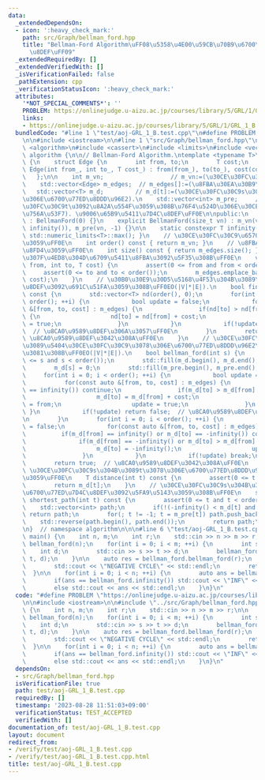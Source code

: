 ```yaml
---
data:
  _extendedDependsOn:
  - icon: ':heavy_check_mark:'
    path: src/Graph/bellman_ford.hpp
    title: "Bellman-Ford Algorithm\uFF08\u5358\u4E00\u59CB\u70B9\u6700\u77ED\u7D4C\
      \u8DEF\uFF09"
  _extendedRequiredBy: []
  _extendedVerifiedWith: []
  _isVerificationFailed: false
  _pathExtension: cpp
  _verificationStatusIcon: ':heavy_check_mark:'
  attributes:
    '*NOT_SPECIAL_COMMENTS*': ''
    PROBLEM: https://onlinejudge.u-aizu.ac.jp/courses/library/5/GRL/1/GRL_1_B
    links:
    - https://onlinejudge.u-aizu.ac.jp/courses/library/5/GRL/1/GRL_1_B
  bundledCode: "#line 1 \"test/aoj-GRL_1_B.test.cpp\"\n#define PROBLEM \"https://onlinejudge.u-aizu.ac.jp/courses/library/5/GRL/1/GRL_1_B\"\
    \n\n#include <iostream>\n\n#line 1 \"src/Graph/bellman_ford.hpp\"\n\n\n\n#include\
    \ <algorithm>\n#include <cassert>\n#include <limits>\n#include <vector>\n\nnamespace\
    \ algorithm {\n\n// Bellman-Ford Algorithm.\ntemplate <typename T>\nclass BellmanFord\
    \ {\n    struct Edge {\n        int from, to;\n        T cost;\n        explicit\
    \ Edge(int from_, int to_, T cost_) : from(from_), to(to_), cost(cost_) {}\n \
    \   };\n\n    int m_vn;                   // m_vn:=(\u30CE\u30FC\u30C9\u6570).\n\
    \    std::vector<Edge> m_edges;  // m_edges[]:=(\u8FBA\u30EA\u30B9\u30C8).\n \
    \   std::vector<T> m_d;         // m_d[t]:=(\u30CE\u30FC\u30C9s\u304B\u3089t\u3078\
    \u306E\u6700\u77ED\u8DDD\u96E2).\n    std::vector<int> m_pre;     // m_pre[t]:=(\u30CE\
    \u30FC\u30C9t\u3092\u8A2A\u554F\u3059\u308B\u76F4\u524D\u306E\u30CE\u30FC\u30C9\
    \u756A\u53F7). \u9006\u65B9\u5411\u7D4C\u8DEF\uFF0E\n\npublic:\n    BellmanFord()\
    \ : BellmanFord(0) {}\n    explicit BellmanFord(size_t vn) : m_vn(vn), m_d(vn,\
    \ infinity()), m_pre(vn, -1) {}\n\n    static constexpr T infinity() { return\
    \ std::numeric_limits<T>::max(); }\n    // \u30CE\u30FC\u30C9\u6570\u3092\u8FD4\
    \u3059\uFF0E\n    int order() const { return m_vn; }\n    // \u8FBA\u6570\u3092\
    \u8FD4\u3059\uFF0E\n    int size() const { return m_edges.size(); }\n    // \u91CD\
    \u307F\u4ED8\u304D\u6709\u5411\u8FBA\u3092\u5F35\u308B\uFF0E\n    void add_edge(int\
    \ from, int to, T cost) {\n        assert(0 <= from and from < order());\n   \
    \     assert(0 <= to and to < order());\n        m_edges.emplace_back(from, to,\
    \ cost);\n    }\n    // \u30B0\u30E9\u30D5\u5168\u4F53\u304B\u3089\u8CA0\u9589\
    \u8DEF\u3092\u691C\u51FA\u3059\u308B\uFF0EO(|V|*|E|).\n    bool find_negative_cycle()\
    \ const {\n        std::vector<T> nd(order(), 0);\n        for(int i = 0; i <\
    \ order(); ++i) {\n            bool update = false;\n            for(const auto\
    \ &[from, to, cost] : m_edges) {\n                if(nd[to] > nd[from] + cost)\
    \ {\n                    nd[to] = nd[from] + cost;\n                    update\
    \ = true;\n                }\n            }\n            if(!update) return false;\
    \  // \u8CA0\u9589\u8DEF\u306A\u3057\uFF0E\n        }\n        return true;  //\
    \ \u8CA0\u9589\u8DEF\u3042\u308A\uFF0E\n    }\n    // \u30CE\u30FC\u30C9s\u304B\
    \u3089\u5404\u30CE\u30FC\u30C9\u3078\u306E\u6700\u77ED\u8DDD\u96E2\u3092\u6C42\
    \u3081\u308B\uFF0EO(|V|*|E|).\n    bool bellman_ford(int s) {\n        assert(0\
    \ <= s and s < order());\n        std::fill(m_d.begin(), m_d.end(), infinity());\n\
    \        m_d[s] = 0;\n        std::fill(m_pre.begin(), m_pre.end(), -1);\n   \
    \     for(int i = 0; i < order(); ++i) {\n            bool update = false;\n \
    \           for(const auto &[from, to, cost] : m_edges) {\n                if(m_d[from]\
    \ == infinity()) continue;\n                if(m_d[to] > m_d[from] + cost) {\n\
    \                    m_d[to] = m_d[from] + cost;\n                    m_pre[to]\
    \ = from;\n                    update = true;\n                }\n           \
    \ }\n            if(!update) return false;  // \u8CA0\u9589\u8DEF\u306A\u3057\uFF0E\
    \n        }\n        for(int i = 0; i < order(); ++i) {\n            bool update\
    \ = false;\n            for(const auto &[from, to, cost] : m_edges) {\n      \
    \          if(m_d[from] == infinity() or m_d[to] == -infinity()) continue;\n \
    \               if(m_d[from] == -infinity() or m_d[to] > m_d[from] + cost) {\n\
    \                    m_d[to] = -infinity();\n                    update = true;\n\
    \                }\n            }\n            if(!update) break;\n        }\n\
    \        return true;  // \u8CA0\u9589\u8DEF\u3042\u308A\uFF0E\n    }\n    //\
    \ \u30CE\u30FC\u30C9s\u304B\u3089t\u3078\u306E\u6700\u77ED\u8DDD\u96E2\u3092\u8FD4\
    \u3059\uFF0E\n    T distance(int t) const {\n        assert(0 <= t and t < order());\n\
    \        return m_d[t];\n    }\n    // \u30CE\u30FC\u30C9s\u304B\u3089t\u3078\u306E\
    \u6700\u77ED\u7D4C\u8DEF\u3092\u5FA9\u5143\u3059\u308B\uFF0E\n    std::vector<int>\
    \ shortest_path(int t) const {\n        assert(0 <= t and t < order());\n    \
    \    std::vector<int> path;\n        if(!(-infinity() < m_d[t] and m_d[t] < infinity()))\
    \ return path;\n        for(; t != -1; t = m_pre[t]) path.push_back(t);\n    \
    \    std::reverse(path.begin(), path.end());\n        return path;\n    }\n};\n\
    \n}  // namespace algorithm\n\n\n#line 6 \"test/aoj-GRL_1_B.test.cpp\"\n\nint\
    \ main() {\n    int n, m;\n    int r;\n    std::cin >> n >> m >> r;\n\n    algorithm::BellmanFord<int>\
    \ bellman_ford(n);\n    for(int i = 0; i < m; ++i) {\n        int s, t;\n    \
    \    int d;\n        std::cin >> s >> t >> d;\n        bellman_ford.add_edge(s,\
    \ t, d);\n    }\n\n    auto res = bellman_ford.bellman_ford(r);\n    if(res) {\n\
    \        std::cout << \"NEGATIVE CYCLE\" << std::endl;\n        return 0;\n  \
    \  }\n\n    for(int i = 0; i < n; ++i) {\n        auto ans = bellman_ford.distance(i);\n\
    \        if(ans == bellman_ford.infinity()) std::cout << \"INF\" << std::endl;\n\
    \        else std::cout << ans << std::endl;\n    }\n}\n"
  code: "#define PROBLEM \"https://onlinejudge.u-aizu.ac.jp/courses/library/5/GRL/1/GRL_1_B\"\
    \n\n#include <iostream>\n\n#include \"../src/Graph/bellman_ford.hpp\"\n\nint main()\
    \ {\n    int n, m;\n    int r;\n    std::cin >> n >> m >> r;\n\n    algorithm::BellmanFord<int>\
    \ bellman_ford(n);\n    for(int i = 0; i < m; ++i) {\n        int s, t;\n    \
    \    int d;\n        std::cin >> s >> t >> d;\n        bellman_ford.add_edge(s,\
    \ t, d);\n    }\n\n    auto res = bellman_ford.bellman_ford(r);\n    if(res) {\n\
    \        std::cout << \"NEGATIVE CYCLE\" << std::endl;\n        return 0;\n  \
    \  }\n\n    for(int i = 0; i < n; ++i) {\n        auto ans = bellman_ford.distance(i);\n\
    \        if(ans == bellman_ford.infinity()) std::cout << \"INF\" << std::endl;\n\
    \        else std::cout << ans << std::endl;\n    }\n}\n"
  dependsOn:
  - src/Graph/bellman_ford.hpp
  isVerificationFile: true
  path: test/aoj-GRL_1_B.test.cpp
  requiredBy: []
  timestamp: '2023-08-28 11:51:03+09:00'
  verificationStatus: TEST_ACCEPTED
  verifiedWith: []
documentation_of: test/aoj-GRL_1_B.test.cpp
layout: document
redirect_from:
- /verify/test/aoj-GRL_1_B.test.cpp
- /verify/test/aoj-GRL_1_B.test.cpp.html
title: test/aoj-GRL_1_B.test.cpp
---
```

